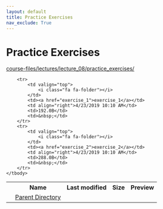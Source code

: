 ```yaml
---
layout: default
title: Practice Exercises
nav_exclude: True
---
```


# Practice Exercises

[course-files/lectures/lecture_08/practice_exercises/](.)

<table class="tbl-files">
    <tbody>
        <tr>
            <th valign="top"></th>
            <th>Name</th>
            <th>Last modified</th>
            <th>Size</th>
            <th>Preview</th>
        </tr>
        <tr>
            <td valign="top">
                <i class="fa fa-folder-open"></i>
            </td>
            <td><a href="../">Parent Directory</a></td>
            <td>&nbsp;</td>
            <td>&nbsp;</td>
            <td>&nbsp;</td>
        </tr>

        <tr>
            <td valign="top">
                <i class="fa fa-folder"></i>
            </td>
            <td><a href="exercise_1">exercise_1</a></td>
            <td align="right">4/23/2019 10:10 AM</td>
            <td>192.0B</td>
            <td>&nbsp;</td>
        </tr>
        <tr>
            <td valign="top">
                <i class="fa fa-folder"></i>
            </td>
            <td><a href="exercise_2">exercise_2</a></td>
            <td align="right">4/23/2019 10:10 AM</td>
            <td>288.0B</td>
            <td>&nbsp;</td>
        </tr>
    </tbody>
</table>


